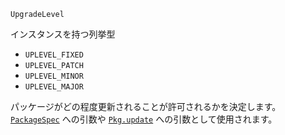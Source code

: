 ```
UpgradeLevel
```

インスタンスを持つ列挙型

  * `UPLEVEL_FIXED`
  * `UPLEVEL_PATCH`
  * `UPLEVEL_MINOR`
  * `UPLEVEL_MAJOR`

パッケージがどの程度更新されることが許可されるかを決定します。 [`PackageSpec`](@ref) への引数や [`Pkg.update`](@ref) への引数として使用されます。
